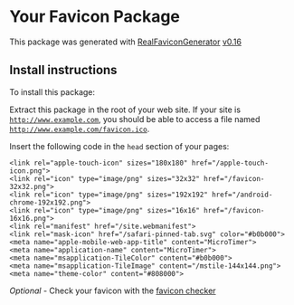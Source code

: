 # Your Favicon Package

This package was generated with [RealFaviconGenerator](https://realfavicongenerator.net/) [v0.16](https://realfavicongenerator.net/change_log#v0.16)

## Install instructions

To install this package:

Extract this package in the root of your web site. If your site is <code>http://www.example.com</code>, you should be able to access a file named <code>http://www.example.com/favicon.ico</code>.

Insert the following code in the `head` section of your pages:

    <link rel="apple-touch-icon" sizes="180x180" href="/apple-touch-icon.png">
    <link rel="icon" type="image/png" sizes="32x32" href="/favicon-32x32.png">
    <link rel="icon" type="image/png" sizes="192x192" href="/android-chrome-192x192.png">
    <link rel="icon" type="image/png" sizes="16x16" href="/favicon-16x16.png">
    <link rel="manifest" href="/site.webmanifest">
    <link rel="mask-icon" href="/safari-pinned-tab.svg" color="#b0b000">
    <meta name="apple-mobile-web-app-title" content="MicroTimer">
    <meta name="application-name" content="MicroTimer">
    <meta name="msapplication-TileColor" content="#b0b000">
    <meta name="msapplication-TileImage" content="/mstile-144x144.png">
    <meta name="theme-color" content="#808000">

*Optional* - Check your favicon with the [favicon checker](https://realfavicongenerator.net/favicon_checker)